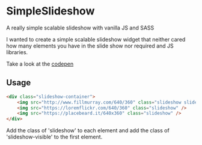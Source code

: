 # SimpleSlideshow
A really simple scalable slideshow with vanilla JS and SASS

I wanted to create a simple scalable slideshow widget that neither cared how many elements you have in the slide show nor required and JS libraries. 

Take a look at the [codepen](https://codepen.io/badgerswork/pen/VRErmy)

## Usage

```html
<div class="slideshow-container">
    <img src="http://www.fillmurray.com/640/360" class="slideshow slideshow--visible" />
    <img src="https://loremflickr.com/640/360" class="slideshow" />
    <img src="https://placebeard.it/640x360" class="slideshow" />
</div>
```

Add the class of 'slideshow' to each element and add the class of 'slideshow-visible' to the first element.


